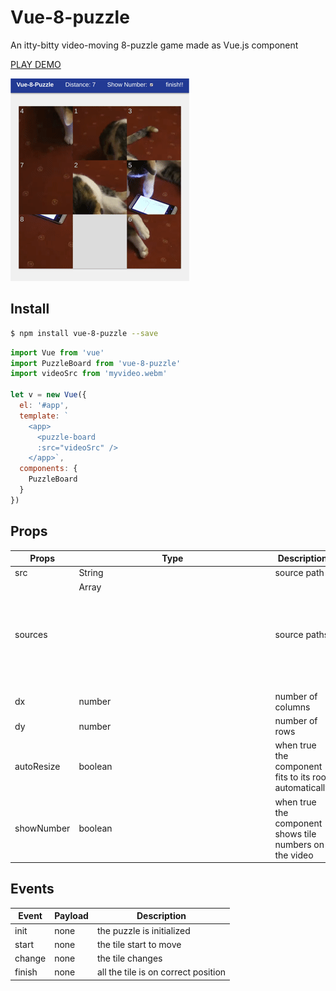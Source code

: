 Vue-8-puzzle
===

An itty-bitty video-moving 8-puzzle game made as Vue.js component

[PLAY DEMO](https://meganetaaan.github.io/vue-8-puzzle/)

![8-puzzle](doc/cat.gif)

## Install

```bash
$ npm install vue-8-puzzle --save
```

```JavaScript
import Vue from 'vue'
import PuzzleBoard from 'vue-8-puzzle'
import videoSrc from 'myvideo.webm'

let v = new Vue({
  el: '#app',
  template: `
    <app>
      <puzzle-board
      :src="videoSrc" />
    </app>`,
  components: {
    PuzzleBoard
  }
})
```

## Props

Props      | Type   | Description                  | Default
-----------|--------|------------------------------|--------------------------------
src | String | source path | -
sources | Array<Object> | source paths | -
dx         | number  | number of columns
dy         | number  | number of rows
autoResize | boolean | when true the component fits to its root automatically | false
showNumber | boolean | when true the component shows tile numbers on the video | true

## Events

Event    | Payload | Description
---------|---------|------------------------------------
init     | none    | the puzzle is initialized
start    | none    | the tile start to move
change   | none    | the tile changes
finish   | none    | all the tile is on correct position
